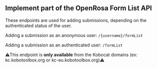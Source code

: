 ## Implement part of the OpenRosa Form List API

These endpoints are used for adding submissions, depending on the authenticated status of the user.

Adding a submission as an anonymous user:
`/{username}/formList`

Adding a submission as an authenticated user:
`/formList`


⚠️This endpoint is **only available** from the Kobocat domains (ex: kc.kobotoolbox.org or kc-eu.kobotoolbox.org)⚠️
